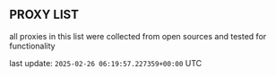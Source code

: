 ## PROXY LIST

all proxies in this list were collected from open sources and tested for functionality

last update: `2025-02-26 06:19:57.227359+00:00` UTC